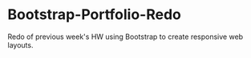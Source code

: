 # Bootstrap-Portfolio-Redo
Redo of previous week's HW using Bootstrap to create responsive web layouts.